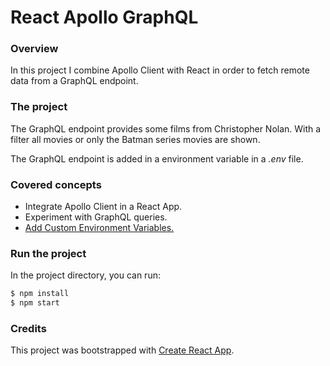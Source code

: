# React Apollo GraphQL

### Overview

In this project I combine Apollo Client with React in order to fetch remote data from a GraphQL endpoint.

### The project

The GraphQL endpoint provides some films from Christopher Nolan. With a filter all movies or only the Batman series movies are shown.

The GraphQL endpoint is added in a environment variable in a _.env_ file.

### Covered concepts

- Integrate Apollo Client in a React App.
- Experiment with GraphQL queries.
- [Add Custom Environment Variables.](https://facebook.github.io/create-react-app/docs/adding-custom-environment-variables)

### Run the project

In the project directory, you can run:

```sh
$ npm install
$ npm start
```

### Credits

This project was bootstrapped with [Create React App](https://github.com/facebook/create-react-app).
